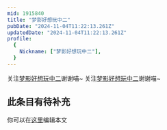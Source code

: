 ```yaml
---
mid: 1915840
title: "梦影好想玩中二"
pubDate: "2024-11-04T11:22:13.261Z"
updatedDate: "2024-11-04T11:22:13.261Z"
profile:
  {
    Nickname: ["梦影好想玩中二"],
  }
---
```


关注[梦影好想玩中二](https://space.bilibili.com/1915840)谢谢喵~ 关注[梦影好想玩中二](https://space.bilibili.com/1915840)谢谢喵~

## 此条目有待补充
你可以在[这里](https://github.com/Yuhanawa/VTuber.ICU/edit/master/src/content/v/梦影好想玩中二/index.md)编辑本文
